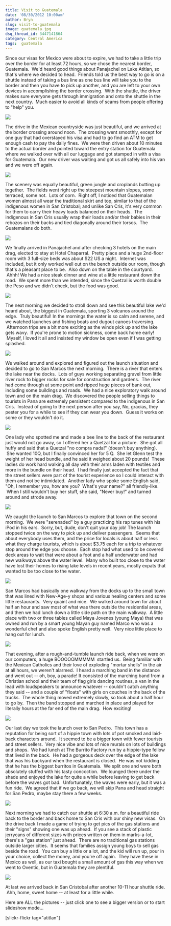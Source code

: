 ```yaml
---
title: Visit to Guatemala
date: '08/30/2012 10:00am'
author: Bryn
slug: visit-to-guatemala
image: guatemala.jpg
dsq_thread_id: 3447141864
category: Central America
tags:  guatemala
---
```

Since our visas for Mexico were about to expire, we had to take a little trip over the border for at least 72 hours, so we chose the nearest border, Guatemala.  We'd heard good things about Panajachel on Lake Atitlan, so that's where we decided to head.  Friends told us the best way to go is on a shuttle instead of taking a bus line as one bus line will take you to the border and then you have to pick up another, and you are left to your own devices in accomplishing the border crossing.  With the shuttle, the driver makes sure everyone gets through immigration and onto the shuttle in the next country.  Much easier to avoid all kinds of scams from people offering to "help" you.

![](http://farm9.staticflickr.com/8318/7895464908_2ca09b608a_n.jpg)

The drive in the Mexican countryside was just beautiful, and we arrived at the border crossing around noon.  The crossing went smoothly, except for one guy that had overstayed his visa and had to go find an ATM to get enough cash to pay the daily fines.  We were then driven about 10 minutes to the actual border and pointed toward the entry station for Guatemala where we walked over with all our luggage and got stamped in with a visa for Guatemala.  Our new driver was waiting and got us all safely into his van and we were off again.

![](http://farm9.staticflickr.com/8316/7895470854_bd8c7d10a2_n.jpg)

The scenery was equally beautiful, green jungle and croplands butting up together.  The fields went right up the steepest mountain slopes, some terraced, some not.  Lots of corn.  Right off, I noticed that Guatemalan women almost all wear the traditional skirt and top, similar to that of the indigenous women in San Cristobal; and unlike San Cris, it's very common for them to carry their heavy loads balanced on their heads.  The indigenous in San Cris usually wrap their loads and/or their babies in their rebozos on their backs and tied diagonally around their torsos.  The Guatemalans do both.

![](http://farm9.staticflickr.com/8297/7895478870_8147990e98_n.jpg)

We finally arrived in Panajachel and after checking 3 hotels on the main drag, elected to stay at Hotel Chaparral.  Pretty place and a huge 2nd-floor room with 3 full-size beds was about $22 US a night.  Internet was included, but it only worked well out on the bench outside our room, though that's a pleasant place to be.  Also down on the table in the courtyard.  Ahhh! We had a nice steak dinner and wine at a little restaurant down the road.  We spent more than we intended, since the Quetzal is worth double the Peso and we didn't check, but the food was good.

![](http://farm9.staticflickr.com/8034/7895474630_4c5c403277_n.jpg)

The next morning we decided to stroll down and see this beautiful lake we'd heard about, the biggest in Guatemala, sporting 3 volcanos around the edge.  Truly beautiful! In the mornings the water is so calm and serene, and we watched launches and fishing boats and dugout canoes traversing.  Afternoon trips are a bit more exciting as the winds pick up and the lake gets wavy.  If you're prone to motion sickness, come back home early!  Myself, I loved it all and insisted my window be open even if I was getting splashed.

![](http://farm9.staticflickr.com/8300/7895488014_2784f68c46_n.jpg)

We walked around and explored and figured out the launch situation and decided to go to San Marcos the next morning.  There is a river that enters the lake near the docks.  Lots of guys working separating gravel from little river rock to bigger rocks for sale for construction and gardens.  The river had come through at some point and ripped huge pieces of bank out, including some buildings and roads.  We had a nice exploratory walk around town and on the main drag.  We discovered the people selling things to tourists in Pana are extremely persistent compared to the indigenous in San Cris.  Instead of going to the next person after you say, No, gracias, they pester you for a while to see if they can wear you down.  Guess it works on some or they wouldn't do it.

![](http://farm9.staticflickr.com/8042/7895491322_4dd780b105_n.jpg)

One lady who spotted me and made a bee line to the back of the restaurant just would not go away, so I offered her a Quetzal for a picture.  She got all huffy and said that a Quetzal "no compra nada!" (doesn't buy anything).  She wanted 10Q, but I finally convinced her for 5 Q.  She let Glenn test the weight of her head bundle, and he said it weighed about 20 pounds!  These ladies do work hard walking all day with their arms laden with textiles and more in the bundle on their head.  I had finally just accepted the fact that the street sellers were part of the tourist experience so I could interact with them and not be intimidated.  Another lady who spoke some English said, "Oh, I remember you, how are you?  What's your name?" all friendly-like.  When I still wouldn't buy her stuff, she said, "Never buy!" and turned around and strode away.

![](http://farm9.staticflickr.com/8169/7895546288_cdaecf0bce_n.jpg)

We caught the launch to San Marcos to explore that town on the second morning.  We were "serenaded" by a guy practicing his rap tunes with his iPod in his ears.  Sorry, but, dude, don't quit your day job! The launch stopped twice on the way to pick up and deliver passengers.  Seems that about everybody uses them, and the price for locals is about half or less what they charge tourists, which is about $3.75 each for a trip to whatever stop around the edge you choose.  Each stop had what used to be covered deck areas to wait that were about a foot and a half underwater and had new walkways above the water level.  Many who built too close to the water have lost their homes to rising lake levels in recent years, mostly expats that wanted to be too close to the water.

![](http://farm9.staticflickr.com/8443/7895543208_0f137ef124_n.jpg)

San Marcos had basically one walkway from the docks up to the small town that was lined with New-Age-y shops and various healing centers and some little restaurants.  Very quaint and nice.  We walked around town for about half an hour and saw most of what was there outside the residential areas, and then we had lunch down a little side path on the main walkway.  A little place with two or three tables called Maya Jovenes (young Maya) that was owned and run by a smart young Mayan guy named Marco who was a wonderful chef and also spoke English pretty well.  Very nice little place to hang out for lunch.

![](http://farm9.staticflickr.com/8300/7895511196_fbe02c8094_n.jpg)

That evening, after a rough-and-tumble launch ride back, when we were on our computers, a huge BOOOOOMMMMM  startled us.  Being familiar with the Mexican Catholics and their love of exploding "mortar shells" in the air at all hours, we weren't alarmed.  I heard a marching band in the distance and went out -- oh, boy, a parade! It consisted of the marching band from a Christian school and their team of flag girls dancing routines, a van in the lead with loudspeakers to announce whatever -- couldn't catch anything they said -- and a couple of "floats" with girls on couches in the back of the trucks.  The whole thing moved extremely slowly, so took about a half hour to go by.  Then the band stopped and marched in place and played for literally hours at the far end of the main drag.  How exciting!

![](http://farm9.staticflickr.com/8314/7895517064_4b633b5788_n.jpg)

Our last day we took the launch over to San Pedro.  This town has a reputation for being sort of a hippie town with lots of pot smoked and laid-back characters around.  It seemed to be a bigger town with fewer tourists and street sellers.  Very nice vibe and lots of nice murals on lots of buildings and shops.  We had lunch at The Burrito Factory run by a hippie-type fellow that lived in the back.  He had a gorgeous deck over the edge of the lake that was his backyard when the restaurant is closed.  He was not kidding that he has the biggest burritos in Guatemala.  We split one and were both absolutely stuffed with his tasty concoction.  We lounged there under the shade and enjoyed the lake for quite a while before leaving to get back before the waves got bad.  Unfortunately, the waves were early, but it was a fun ride.  We agreed that if we go back, we will skip Pana and head straight for San Pedro, maybe stay there a few weeks.

![](http://farm9.staticflickr.com/8437/7895540498_0662235c52_n.jpg)

Next morning we had to catch our shuttle at 6:30 a.m. for a beautiful ride back to the border and back home to San Cris with our shiny new visas.  On the drive back I made a game of trying to get pics of the gas stations and their "signs" showing one was up ahead.  If you see a stack of plastic jerrycans of different sizes with prices written on them in marks-a-lot, there's a "gas station" just ahead.  There are no traditional gas stations outside larger cities.  It seems that families assign young boys to sell gas beside the road.  You can buy a little or a lot, and the kid will run up, pour in your choice, collect the money, and you're off again.  They have these in Mexico as well, as our taxi bought a small amount of gas this way when we went to Oventic, but in Guatemala they are plentiful.

![](http://farm9.staticflickr.com/8319/7895552288_612c59ff81_n.jpg)

At last we arrived back in San Cristobal after another 10-11 hour shuttle ride.  Ahh, home, sweet home -- at least for a little while.

Here are ALL the pictures -- just click one to see a bigger version or to start slideshow mode...

[slickr-flickr tag="atitlan"]

[1]: http://www.flickr.com/photos/48315294@N00/7895464908 "View 'Glenn waits for the shuttle' on Flickr.com"
[2]: http://www.flickr.com/photos/48315294@N00/7895466276 "View 'Clouds in the mountains' on Flickr.com"
[3]: http://www.flickr.com/photos/48315294@N00/7895470854 "View 'Waiting to go to our Guatemalan shuttle' on Flickr.com"
[4]: http://www.flickr.com/photos/48315294@N00/7895478870 "View 'Guatemalan ladies' on Flickr.com"
[5]: http://www.flickr.com/photos/48315294@N00/7895474630 "View 'Our room in Pana' on Flickr.com"
[6]: http://www.flickr.com/photos/48315294@N00/7895493632 "View 'Hotel Chaparral' on Flickr.com"
[7]: http://www.flickr.com/photos/48315294@N00/7895488014 "View 'http://farm9.staticflickr.com/8300/7895488014_2784f68c46_n.jpg' on Flickr.com"
[8]: http://www.flickr.com/photos/48315294@N00/7895486244 "View 'http://farm9.staticflickr.com/8444/7895486244_d99418bb81_n.jpg' on Flickr.com"
[9]: http://www.flickr.com/photos/48315294@N00/7895491322 "View 'Road ends - gone' on Flickr.com"
[10]: http://www.flickr.com/photos/48315294@N00/7895546288 "View 'Persistence pays off' on Flickr.com"
[11]: http://www.flickr.com/photos/48315294@N00/7895543208 "View 'Lake Atitlan has been rising' on Flickr.com"
[12]: http://www.flickr.com/photos/48315294@N00/7895511196 "View 'Owner/chef at Maya Jovenes' on Flickr.com"
[13]: http://www.flickr.com/photos/48315294@N00/7895509040 "View 'Excellent crepes and sandwich' on Flickr.com"
[14]: http://www.flickr.com/photos/48315294@N00/7895517064 "View 'http://farm9.staticflickr.com/8314/7895517064_4b633b5788_n.jpg' on Flickr.com"
[15]: http://www.flickr.com/photos/48315294@N00/7895514810 "View 'http://farm9.staticflickr.com/8436/7895514810_4102682947_n.jpg' on Flickr.com"
[16]: http://www.flickr.com/photos/48315294@N00/7895513684 "View 'http://farm9.staticflickr.com/8172/7895513684_937405f5f7_n.jpg' on Flickr.com"
[17]: http://www.flickr.com/photos/48315294@N00/7895540498 "View 'http://farm9.staticflickr.com/8437/7895540498_0662235c52_n.jpg' on Flickr.com"
[18]: http://www.flickr.com/photos/48315294@N00/7895542368 "View 'http://farm9.staticflickr.com/8450/7895542368_c2583c8def_n.jpg' on Flickr.com"
[19]: http://www.flickr.com/photos/48315294@N00/7895552288 "View 'Gas station' on Flickr.com"
[20]: http://www.flickr.com/photos/48315294@N00/7895551406 "View 'Gas station signs' on Flickr.com"